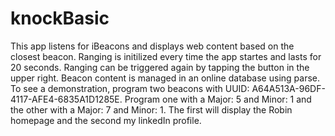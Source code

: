 # knockBasic

This app listens for iBeacons and displays web content based on the closest beacon.  Ranging is initilized every time the app startes and lasts for 20 seconds.  Ranging can be triggered again by tapping the button in the upper right.  Beacon content is managed in an online database using parse.  To see a demonstration, program two beacons with UUID: A64A513A-96DF-4117-AFE4-6835A1D1285E.  Program one with a Major: 5 and Minor: 1 and the other with a Major: 7 and Minor: 1.  The first will display the Robin homepage and the second my linkedIn profile.  
